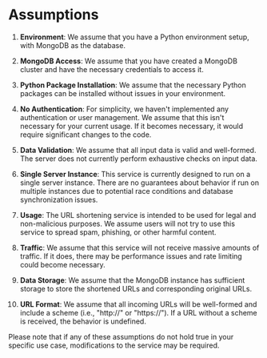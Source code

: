# Assumptions

1. **Environment**: We assume that you have a Python environment setup, with MongoDB as the database. 

2. **MongoDB Access**: We assume that you have created a MongoDB cluster and have the necessary credentials to access it.

3. **Python Package Installation**: We assume that the necessary Python packages can be installed without issues in your environment.

4. **No Authentication**: For simplicity, we haven't implemented any authentication or user management. We assume that this isn't necessary for your current usage. If it becomes necessary, it would require significant changes to the code.

5. **Data Validation**: We assume that all input data is valid and well-formed. The server does not currently perform exhaustive checks on input data.

6. **Single Server Instance**: This service is currently designed to run on a single server instance. There are no guarantees about behavior if run on multiple instances due to potential race conditions and database synchronization issues.

7. **Usage**: The URL shortening service is intended to be used for legal and non-malicious purposes. We assume users will not try to use this service to spread spam, phishing, or other harmful content.

8. **Traffic**: We assume that this service will not receive massive amounts of traffic. If it does, there may be performance issues and rate limiting could become necessary.

9. **Data Storage**: We assume that the MongoDB instance has sufficient storage to store the shortened URLs and corresponding original URLs.

10. **URL Format**: We assume that all incoming URLs will be well-formed and include a scheme (i.e., "http://" or "https://"). If a URL without a scheme is received, the behavior is undefined. 

Please note that if any of these assumptions do not hold true in your specific use case, modifications to the service may be required.